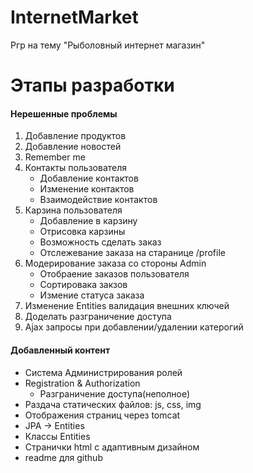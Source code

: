 # InternetMarket
Ргр на тему "Рыболовный интернет магазин"

# Этапы разработки
#### Нерешенные проблемы
1. Добавление продуктов
2. Добавление новостей
3. Remember me
4. Контакты пользователя
    * Добавление контактов
    * Изменение контактов
    * Взаимодействие контактов
5. Карзина пользователя
    * Добавление в карзину
    * Отрисовка карзины
    * Возможность сделать заказ
    * Отслежевание заказа на старанице /profile
6. Модерирование заказа со стороны Admin
    * Отобраение заказов пользователя
    * Сортировака закзов
    * Измение статуса заказа
7. Изменение Entities валидация внешних ключей
8. Доделать разграничение доступа
9. Ajax запросы при добавлении/удалении катерогий
    
#### Добавленный контент
* Система Администрирования ролей
* Registration & Authorization
    * Разграничение доступа(неполное)
* Раздача статических файлов: js, css, img
* Отображения страниц через tomcat 
* JPA -> Entities
* Классы Entities
* Странички html с адаптивным дизайном
* readme для github
